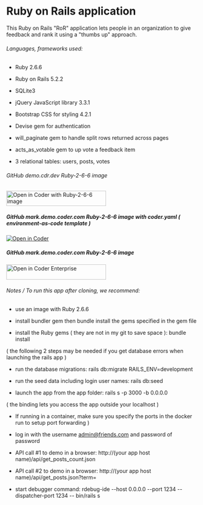 # Ruby on Rails application

This Ruby on Rails "RoR" application lets people in an organization to give feedback and rank it using a "thumbs up" approach.

###### Languages, frameworks used:

* Ruby 2.6.6

* Ruby on Rails 5.2.2

* SQLite3

* jQuery JavaScript library 3.3.1

* Bootstrap CSS for styling 4.2.1

* Devise gem for authentication

* will_paginate gem to handle split rows returned across pages

* acts_as_votable gem to up vote a feedback item

* 3 relational tables: users, posts, votes

###### GitHub demo.cdr.dev Ruby-2-6-6 image
<a href="https://demo.cdr.dev/environments/git?org=5e274cb6-8ad3877561fcf4c2c4a95f3e&image=604d6a12-39ffa26caa24cf42ac78c1c1&tag=latest&service=github&repo=git@github.com:mtm20176/rubyonrails.git" target="_blank" rel="noopener noreferrer">
  <img src="https://cdn.coder.com/embed-button.svg" alt="Open in Coder with Ruby-2-6-6 image" width="263" height="40" />
</a>

##### GitHub mark.demo.coder.com Ruby-2-6-6 image with coder.yaml ( environment-as-code template )
[![Open in Coder](https://cdn.coder.com/embed-button.svg)](https://mark.demo.coder.com/wac/build?project_oauth_service=github&template_oauth_service=github&project_url=git@github.com:mtm20176/rubyonrails.git&template_url=https://github.com/mtm20176/rubyonrails/.coder/coder.yaml&template_ref=master)

##### GitHub mark.demo.coder.com Ruby-2-6-6 image
<a href="https://mark.demo.coder.com/environments/git?org=default&image=604dfbc9-6b0c98d1c2912dd485245068&tag=latest&service=github&repo=git@github.com:mtm20176/rubyonrails.git" target="_blank" rel="noopener noreferrer">
  <img src="https://cdn.coder.com/embed-button.svg" alt="Open in Coder Enterprise" width="263" height="40" />
</a>

###### Notes / To run this app after cloning, we recommend:

* use an image with Ruby 2.6.6

* install bundler gem then bundle install the gems specified in the gem file

* install the Ruby gems ( they are not in my git to save space ): bundle install

 ( the following 2 steps may be needed if you get database errors when launching the rails app )

* run the database migrations: rails db:migrate RAILS_ENV=development

* run the seed data including login user names: rails db:seed

 * launch the app from the app folder: rails s -p 3000 -b 0.0.0.0

 ( the binding lets you access the app outside your localhost )

 * If running in a container, make sure you specify the ports in the docker run to setup port forwarding )

 * log in with the username admin@friends.com and password of password

 * API call #1 to demo in a browser: http://(your app host name)/api/get_posts_count.json

 * API call #2 to demo in a browser: http://(your app host name)/api/get_posts.json?term=

 * start debugger command: rdebug-ide --host 0.0.0.0 --port 1234 --dispatcher-port 1234 -- bin/rails s



